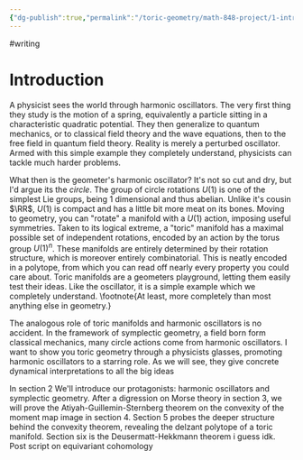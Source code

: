 ```yaml
---
{"dg-publish":true,"permalink":"/toric-geometry/math-848-project/1-introduction/","dgHomeLink":true,"dgPassFrontmatter":false}
---
```


#writing
# Introduction
A physicist sees the world through harmonic oscillators. The very first thing they study is the motion of a spring, equivalently a particle sitting in a characteristic quadratic potential. They then generalize to quantum mechanics, or to classical field theory and the wave equations, then to the free field in quantum field theory. Reality is merely a perturbed oscillator. Armed with this simple example they completely understand, physicists can tackle much harder problems. 

What then is the geometer's harmonic oscillator? It's not so cut and dry, but I'd argue its the *circle*. The group of circle rotations $U(1)$ is one of the simplest Lie groups, being 1 dimensional and thus abelian. Unlike it's cousin $\RR$, $U(1)$ is compact and has a little bit more meat on its bones. Moving to geometry, you can "rotate" a manifold with a $U(1)$ action, imposing useful symmetries. Taken to its logical extreme, a "toric" manifold has a maximal possible set of independent rotations, encoded by an action by the torus group $U(1)^n$. These manifolds are entirely determined by their rotation structure, which is moreover entirely combinatorial. This is neatly encoded in a polytope, from which you can read off nearly every property you could care about. Toric manifolds are a geometers playground, letting them easily test their ideas. Like the oscillator, it is a simple example which we completely understand. \footnote{At least, more completely than most anything else in geometry.}

The analogous role of toric manifolds and harmonic oscillators is no accident. In the framework of symplectic geometry, a field born form classical mechanics, many circle actions come from harmonic oscillators. I want to show you toric geometry through a physicists glasses, promoting harmonic oscillators to a starring role. As we will see, they give concrete dynamical interpretations to all the big ideas 


In section 2 We'll introduce our protagonists: harmonic oscillators and symplectic geometry. After a digression on Morse theory in section 3, we will prove the Atiyah-Guillemin-Sternberg theorem on the convexity of the moment map image in section 4. Section 5 probes the deeper structure behind the convexity theorem, revealing the delzant polytope of a toric manifold. Section six is the Deusermatt-Hekkmann theorem i guess idk. Post script on equivariant cohomology


